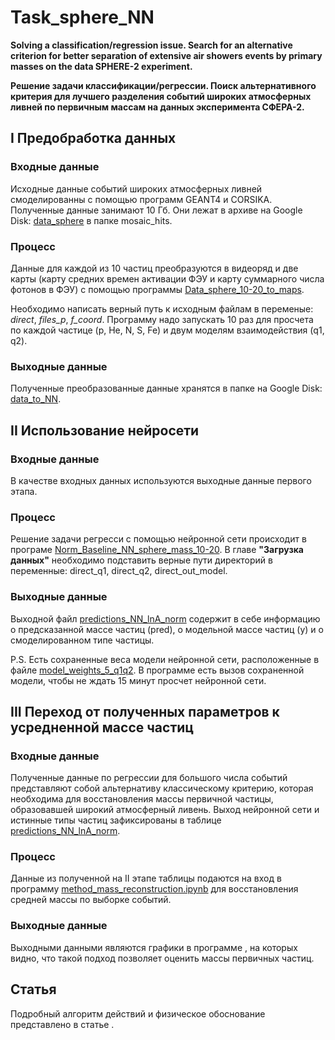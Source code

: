 # Task_sphere_NN
**Solving a classification/regression issue. Search for an alternative criterion for better separation of extensive air showers events by primary masses on the data SPHERE-2 experiment.**

**Решение задачи классификации/регрессии. Поиск альтернативного критерия для лучшего разделения событий широких атмосферных ливней по первичным массам на данных эксперимента СФЕРА-2.**


## I Предобработка данных
### Входные данные
Исходные данные событий широких атмосферных ливней смоделированны с помощью программ GEANT4 и CORSIKA. Полученные данные занимают 10 Гб.
Они лежат в архиве на Google Disk: [data_sphere](https://drive.google.com/drive/folders/1XtcPgxcZfs3CUC9Lfm7Dz3P0bNFvn7yW?usp=sharing) в папке mosaic_hits.

### Процесс
Данные для каждой из 10 частиц преобразуются в видеоряд и две карты (карту средних времен активации ФЭУ и карту суммарного числа фотонов в ФЭУ) с помощью программы [Data_sphere_10-20_to_maps](https://github.com/Vetselet/Task_sphere_NN/blob/main/Data_sphere_10-20_to_maps.ipynb).

Необходимо написать верный путь к исходным файлам в переменые: _direct_, _files_p_, _f_coord_.
Программу надо запускать 10 раз для просчета по каждой частице (p, He, N, S, Fe) и двум моделям взаимодействия (q1, q2).

### Выходные данные
Полученные преобразованные данные хранятся в папке на Google Disk: [data_to_NN](https://drive.google.com/drive/folders/1ukIC5x-TCWRd60Hng8-OchCcOwBb8gOr?usp=sharing).


## II Использование нейросети
### Входные данные
В качестве входных данных используются выходные данные первого этапа.

### Процесс
Решение задачи регресси с помощью нейронной сети происходит в програме [Norm_Baseline_NN_sphere_mass_10-20](). 
В главе **"Загрузка данных"** необходимо подставить верные пути директорий в переменные: direct_q1, direct_q2, direct_out_model.

### Выходные данные
Выходной файл [predictions_NN_lnA_norm](https://github.com/Vetselet/Task_sphere_NN/blob/main/predictions_NN_lnA_norm.csv) содержит в себе информацию о предсказанной массе частиц (pred), о модельной массе частиц (y) и о смоделированном типе частицы.

P.S. Есть сохраненные веса модели нейронной сети, расположенные в файле [model_weights_5_q1q2](https://github.com/Vetselet/Task_sphere_NN/blob/main/model_weights_5_q1q2_norm.pth).
В программе []() есть вызов сохраненной модели, чтобы не ждать 15 минут просчет нейронной сети.


## III Переход от полученных параметров к усредненной массе частиц
### Входные данные
Полученные данные по регрессии для большого числа событий представляют собой альтернативу классическому критерию, которая необходима для восстановления массы первичной частицы, образовавшей широкий атмосферный ливень.
Выход нейронной сети и истинные типы частиц зафиксированы в таблице [predictions_NN_lnA_norm](https://github.com/Vetselet/Task_sphere_NN/blob/main/predictions_NN_lnA_norm.csv). 

### Процесс
Данные из полученной на II этапе таблицы подаются на вход в программу [method_mass_reconstruction.ipynb](https://github.com/Vetselet/Task_sphere_NN/blob/main/method_mass_reconstruction.ipynb) для восстановления средней массы по выборке событий.

### Выходные данные
Выходными данными являются графики в программе [](), на которых видно, что такой подход позволяет оценить массы первичных частиц.

## Статья

Подробный алгоритм действий и физическое обоснование представлено в статье []().
